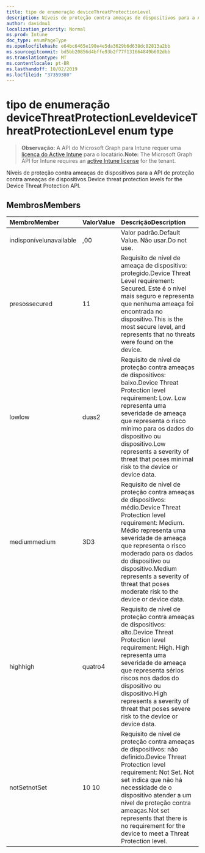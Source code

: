 ```yaml
---
title: tipo de enumeração deviceThreatProtectionLevel
description: Níveis de proteção contra ameaças de dispositivos para a API de proteção contra ameaças de dispositivos.
author: davidmu1
localization_priority: Normal
ms.prod: Intune
doc_type: enumPageType
ms.openlocfilehash: e64bc6465e190e4e5da3629b6d638dc82813a2bb
ms.sourcegitcommit: bd5bb20856d4bffe93b2f77f131664849b602dbb
ms.translationtype: MT
ms.contentlocale: pt-BR
ms.lasthandoff: 10/02/2019
ms.locfileid: "37359380"
---
```

# <a name="devicethreatprotectionlevel-enum-type"></a><span data-ttu-id="95c30-103">tipo de enumeração deviceThreatProtectionLevel</span><span class="sxs-lookup"><span data-stu-id="95c30-103">deviceThreatProtectionLevel enum type</span></span>

> <span data-ttu-id="95c30-104">**Observação:** A API do Microsoft Graph para Intune requer uma [licença do Active Intune](https://go.microsoft.com/fwlink/?linkid=839381) para o locatário.</span><span class="sxs-lookup"><span data-stu-id="95c30-104">**Note:** The Microsoft Graph API for Intune requires an [active Intune license](https://go.microsoft.com/fwlink/?linkid=839381) for the tenant.</span></span>

<span data-ttu-id="95c30-105">Níveis de proteção contra ameaças de dispositivos para a API de proteção contra ameaças de dispositivos.</span><span class="sxs-lookup"><span data-stu-id="95c30-105">Device threat protection levels for the Device Threat Protection API.</span></span>

## <a name="members"></a><span data-ttu-id="95c30-106">Membros</span><span class="sxs-lookup"><span data-stu-id="95c30-106">Members</span></span>
|<span data-ttu-id="95c30-107">Membro</span><span class="sxs-lookup"><span data-stu-id="95c30-107">Member</span></span>|<span data-ttu-id="95c30-108">Valor</span><span class="sxs-lookup"><span data-stu-id="95c30-108">Value</span></span>|<span data-ttu-id="95c30-109">Descrição</span><span class="sxs-lookup"><span data-stu-id="95c30-109">Description</span></span>|
|:---|:---|:---|
|<span data-ttu-id="95c30-110">indisponível</span><span class="sxs-lookup"><span data-stu-id="95c30-110">unavailable</span></span>|<span data-ttu-id="95c30-111">,0</span><span class="sxs-lookup"><span data-stu-id="95c30-111">0</span></span>|<span data-ttu-id="95c30-112">Valor padrão.</span><span class="sxs-lookup"><span data-stu-id="95c30-112">Default Value.</span></span> <span data-ttu-id="95c30-113">Não usar.</span><span class="sxs-lookup"><span data-stu-id="95c30-113">Do not use.</span></span>|
|<span data-ttu-id="95c30-114">presos</span><span class="sxs-lookup"><span data-stu-id="95c30-114">secured</span></span>|<span data-ttu-id="95c30-115">1</span><span class="sxs-lookup"><span data-stu-id="95c30-115">1</span></span>|<span data-ttu-id="95c30-116">Requisito de nível de ameaça de dispositivo: protegido.</span><span class="sxs-lookup"><span data-stu-id="95c30-116">Device Threat Level requirement: Secured.</span></span> <span data-ttu-id="95c30-117">Este é o nível mais seguro e representa que nenhuma ameaça foi encontrada no dispositivo.</span><span class="sxs-lookup"><span data-stu-id="95c30-117">This is the most secure level, and represents that no threats were found on the device.</span></span>|
|<span data-ttu-id="95c30-118">low</span><span class="sxs-lookup"><span data-stu-id="95c30-118">low</span></span>|<span data-ttu-id="95c30-119">duas</span><span class="sxs-lookup"><span data-stu-id="95c30-119">2</span></span>|<span data-ttu-id="95c30-120">Requisito de nível de proteção contra ameaças de dispositivos: baixo.</span><span class="sxs-lookup"><span data-stu-id="95c30-120">Device Threat Protection level requirement: Low.</span></span> <span data-ttu-id="95c30-121">Low representa uma severidade de ameaça que representa o risco mínimo para os dados do dispositivo ou dispositivo.</span><span class="sxs-lookup"><span data-stu-id="95c30-121">Low represents a severity of threat that poses minimal risk to the device or device data.</span></span>|
|<span data-ttu-id="95c30-122">medium</span><span class="sxs-lookup"><span data-stu-id="95c30-122">medium</span></span>|<span data-ttu-id="95c30-123">3D</span><span class="sxs-lookup"><span data-stu-id="95c30-123">3</span></span>|<span data-ttu-id="95c30-124">Requisito de nível de proteção contra ameaças de dispositivos: médio.</span><span class="sxs-lookup"><span data-stu-id="95c30-124">Device Threat Protection level requirement: Medium.</span></span> <span data-ttu-id="95c30-125">Médio representa uma severidade de ameaça que representa o risco moderado para os dados do dispositivo ou dispositivo.</span><span class="sxs-lookup"><span data-stu-id="95c30-125">Medium represents a severity of threat that poses moderate risk to the device or device data.</span></span>|
|<span data-ttu-id="95c30-126">high</span><span class="sxs-lookup"><span data-stu-id="95c30-126">high</span></span>|<span data-ttu-id="95c30-127">quatro</span><span class="sxs-lookup"><span data-stu-id="95c30-127">4</span></span>|<span data-ttu-id="95c30-128">Requisito de nível de proteção contra ameaças de dispositivos: alto.</span><span class="sxs-lookup"><span data-stu-id="95c30-128">Device Threat Protection level requirement: High.</span></span> <span data-ttu-id="95c30-129">High representa uma severidade de ameaça que representa sérios riscos nos dados do dispositivo ou dispositivo.</span><span class="sxs-lookup"><span data-stu-id="95c30-129">High represents a severity of threat that poses severe risk to the device or device data.</span></span>|
|<span data-ttu-id="95c30-130">notSet</span><span class="sxs-lookup"><span data-stu-id="95c30-130">notSet</span></span>|<span data-ttu-id="95c30-131">10 </span><span class="sxs-lookup"><span data-stu-id="95c30-131">10</span></span>|<span data-ttu-id="95c30-132">Requisito de nível de proteção contra ameaças de dispositivos: não definido.</span><span class="sxs-lookup"><span data-stu-id="95c30-132">Device Threat Protection level requirement: Not Set.</span></span> <span data-ttu-id="95c30-133">Not set indica que não há necessidade de o dispositivo atender a um nível de proteção contra ameaças.</span><span class="sxs-lookup"><span data-stu-id="95c30-133">Not set represents that there is no requirement for the device to meet a Threat Protection level.</span></span>|




